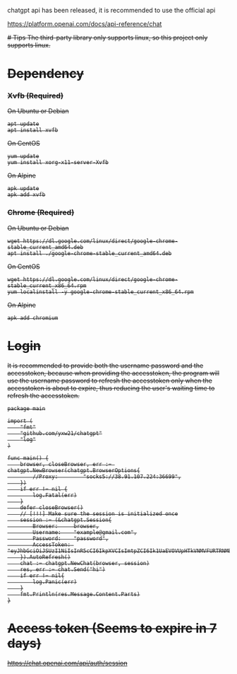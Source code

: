 
chatgpt api has been released, it is recommended to use the official api

https://platform.openai.com/docs/api-reference/chat

<del>
# Tips
The third-party library only supports linux, so this project only supports linux.

# Dependency

### Xvfb (Required)

On Ubuntu or Debian
```
apt update
apt install xvfb
```
On CentOS
```
yum update
yum install xorg-x11-server-Xvfb
```
On Alpine
```
apk update
apk add xvfb
```
### Chrome (Required)

On Ubuntu or Debian
```
wget https://dl.google.com/linux/direct/google-chrome-stable_current_amd64.deb
apt install ./google-chrome-stable_current_amd64.deb
```
On CentOS
```
wget https://dl.google.com/linux/direct/google-chrome-stable_current_x86_64.rpm
yum localinstall -y google-chrome-stable_current_x86_64.rpm
```
On Alpine
```
apk add chromium
```

# Login
It is recommended to provide both the username password and the accesstoken, because when providing the accesstoken, the program will use the username password to refresh the accesstoken only when the accesstoken is about to expire, thus reducing the user's waiting time to refresh the accesstoken.
```golang
package main

import (
	"fmt"
	"github.com/yxw21/chatgpt"
	"log"
)

func main() {
	browser, closeBrowser, err := chatgpt.NewBrowser(chatgpt.BrowserOptions{
		//Proxy:        "socks5://38.91.107.224:36699",
	})
	if err != nil {
		log.Fatal(err)
	}
	defer closeBrowser()
	// [!!!] Make sure the session is initialized once
	session := (&chatgpt.Session{
		Browser:     browser,
		Username:    "example@gmail.com",
		Password:    "password",
		AccessToken: "eyJhbGciOiJSUzI1NiIsInR5cCI6IkpXVCIsImtpZCI6Ik1UaEVOVUpHTkVNMVFURTRNMEZCTWpkQ05UZzVNRFUxUlRVd1FVSkRNRU13UmtGRVFrRXpSZyJ9",
	}).AutoRefresh()
	chat := chatgpt.NewChat(browser, session)
	res, err := chat.Send("hi")
	if err != nil{
		log.Panic(err)
	}
	fmt.Println(res.Message.Content.Parts)
}
```
# Access token (Seems to expire in 7 days)

https://chat.openai.com/api/auth/session
</del>

